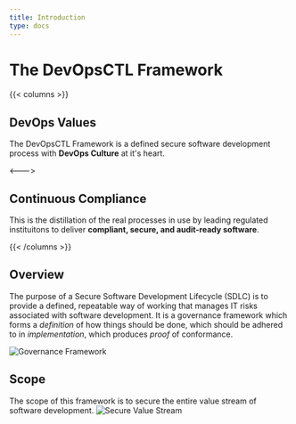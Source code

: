 ```yaml
---
title: Introduction
type: docs
---
```


# The DevOpsCTL Framework

{{< columns >}}
## DevOps Values

The DevOpsCTL Framework is a defined secure software development process
with **DevOps Culture** at it's heart.

<--->

## Continuous Compliance

This is the distillation of the real processes in use by leading regulated
instituitons to deliver **compliant, secure, and audit-ready software**.

{{< /columns >}}



## Overview

The purpose of a Secure Software Development Lifecycle (SDLC) is to provide a
defined, repeatable way of working that manages IT risks associated with
software development.  It is a governance framework which forms a _definition_
of how things should be done, which should be adhered to in _implementation_,
which produces _proof_ of conformance.

![Governance Framework](/images/governance.png)

## Scope

The scope of this framework is to secure the entire value stream of software
development.
![Secure Value Stream](/images/value-stream.png)



